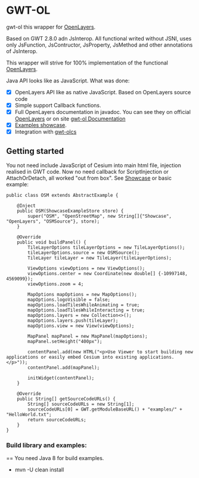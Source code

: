 GWT-OL
==============
gwt-ol this wrapper for [OpenLayers](http://openlayers.org).

Based on GWT 2.8.0 adn JsInterop. All functional writed without JSNI, uses only JsFunction, JsContructor, JsProperty, 
JsMethod and other annotations of JsInterop.

This wrapper will strive for 100% implementation of the functional [OpenLayers](http://openlayers.org).

Java API looks like as JavaScript.
What was done:
- [x] OpenLayers API like as native JavaScript. Based on OpenLayers source code
- [x] Simple support Callback functions.
- [x] Full OpenLayers documentation in javadoc. You can see they on official [OpenLayers](http://openlayers.org/en/latest/doc/) or on site [gwt-ol Documentation](http://sergeserver.noip.me/docs/gwt-ol)
- [x] [Examples showcase](http://sergeserver.noip.me/gwt-cs-test/).
- [x] Integration with [gwt-olcs](https://github.com/iSergio/gwt-olcs)

Getting started
---------------
You not need include JavaScript of Cesium into main html file, injection realised in GWT code.
Now no need callback for ScriptInjection or AttachOrDetach, all worked "out from box".
See [Showcase](http://sergeserver.noip.me/gwt-cs-test/) or basic example:
```
public class OSM extends AbstractExample {

    @Inject
    public OSM(ShowcaseExampleStore store) {
        super("OSM", "OpenStreetMap", new String[]{"Showcase", "OpenLayers", "OSMSource"}, store);
    }

    @Override
    public void buildPanel() {
        TileLayerOptions tileLayerOptions = new TileLayerOptions();
        tileLayerOptions.source = new OSMSource();
        TileLayer tileLayer = new TileLayer(tileLayerOptions);

        ViewOptions viewOptions = new ViewOptions();
        viewOptions.center = new Coordinate(new double[] {-10997148, 4569099});
        viewOptions.zoom = 4;

        MapOptions mapOptions = new MapOptions();
        mapOptions.logoVisible = false;
        mapOptions.loadTilesWhileAnimating = true;
        mapOptions.loadTilesWhileInteracting = true;
        mapOptions.layers = new Collection<>();
        mapOptions.layers.push(tileLayer);
        mapOptions.view = new View(viewOptions);

        MapPanel mapPanel = new MapPanel(mapOptions);
        mapPanel.setHeight("400px");

        contentPanel.add(new HTML("<p>Use Viewer to start building new applications or easily embed Cesium into existing applications.</p>"));
        contentPanel.add(mapPanel);

        initWidget(contentPanel);
    }

    @Override
    public String[] getSourceCodeURLs() {
        String[] sourceCodeURLs = new String[1];
        sourceCodeURLs[0] = GWT.getModuleBaseURL() + "examples/" + "HelloWorld.txt";
        return sourceCodeURLs;
    }
}
```

### Build library and examples:
==
You need Java 8 for build examples.
 * mvn -U clean install